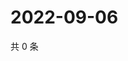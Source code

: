 # 2022-09-06

共 0 条

<!-- BEGIN WEIBO -->
<!-- 最后更新时间 Tue Sep 06 2022 17:17:13 GMT+0800 (China Standard Time) -->

<!-- END WEIBO -->
